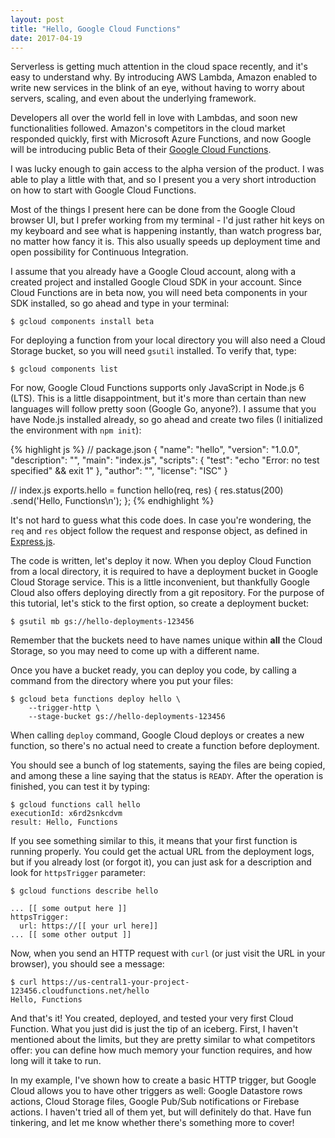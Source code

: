 ```yaml
---
layout: post
title: "Hello, Google Cloud Functions"
date: 2017-04-19
---
```


Serverless is getting much attention in the cloud space recently, and it's easy to understand why. By introducing AWS Lambda, Amazon enabled to write new services in the blink of an eye, without having to worry about servers, scaling, and even about the underlying framework.

Developers all over the world fell in love with Lambdas, and soon new functionalities followed. Amazon's competitors in the cloud market responded quickly, first with Microsoft Azure Functions, and now Google will be introducing public Beta of their [Google Cloud Functions](https://cloud.google.com/functions/).

I was lucky enough to gain access to the alpha version of the product. I was able to play a little with that, and so I present you a very short introduction on how to start with Google Cloud Functions.

Most of the things I present here can be done from the Google Cloud browser UI, but I prefer working from my terminal - I'd just rather hit keys on my keyboard and see what is happening instantly, than watch progress bar, no matter how fancy it is. This also usually speeds up deployment time and open possibility for Continuous Integration.

I assume that you already have a Google Cloud account, along with a created project and installed Google Cloud SDK in your account. Since Cloud Functions are in beta now, you will need beta components in your SDK installed, so go ahead and type in your terminal:

```
$ gcloud components install beta
```

For deploying a function from your local directory you will also need a Cloud Storage bucket, so you will need `gsutil` installed. To verify that, type:

```
$ gcloud components list
```

For now, Google Cloud Functions supports only JavaScript in Node.js 6 (LTS). This is a little disappointment, but it's more than certain than new languages will follow pretty soon (Google Go, anyone?). I assume that you have Node.js installed already, so go ahead and create two files (I initialized the environment with `npm init`):

{% highlight js %}
// package.json
{
  "name": "hello",
  "version": "1.0.0",
  "description": "",
  "main": "index.js",
  "scripts": {
    "test": "echo \"Error: no test specified\" && exit 1"
  },
  "author": "",
  "license": "ISC"
}

// index.js
exports.hello = function hello(req, res) {
    res.status(200)
       .send('Hello, Functions\n');
};
{% endhighlight %}

It's not hard to guess what this code does. In case you're wondering, the `req` and `res` object follow the request and response object, as defined in [Express.js](http://expressjs.com/en/4x/api.html). 

The code is written, let's deploy it now. When you deploy Cloud Function from a local directory, it is required to have a deployment bucket in Google Cloud Storage service.  This is a little inconvenient, but thankfully Google Cloud also offers deploying directly from a git repository. For the purpose of this tutorial, let's stick to the first option, so create a deployment bucket:

```
$ gsutil mb gs://hello-deployments-123456
```

Remember that the buckets need to have names unique within **all** the Cloud Storage, so you may need to come up with a different name.

Once you have a bucket ready, you can deploy you code, by calling a command from the directory where you put your files:

```
$ gcloud beta functions deploy hello \
    --trigger-http \
    --stage-bucket gs://hello-deployments-123456
```

When calling `deploy` command, Google Cloud deploys or creates a new function, so there's no actual need to create a function before deployment.

You should see a bunch of log statements, saying the files are being copied, and among these a line saying that the status is `READY`. After the operation is finished, you can test it by typing:

```
$ gcloud functions call hello
executionId: x6rd2snkcdvm
result: Hello, Functions
```

If you see something similar to this, it means that your first function is running properly. You could get the actual URL from the deployment logs, but if you already lost (or forgot it), you can just ask for a description and look for `httpsTrigger` parameter:

```
$ gcloud functions describe hello

... [[ some output here ]]
httpsTrigger:
  url: https://[[ your url here]]
... [[ some other output ]]
```

Now, when you send an HTTP request with `curl` (or just visit the URL in your browser), you should see a message:

```
$ curl https://us-central1-your-project-123456.cloudfunctions.net/hello
Hello, Functions
```

And that's it! You created, deployed, and tested your very first Cloud Function. What you just did is just the tip of an iceberg. First, I haven't mentioned about the limits, but they are pretty similar to what competitors offer: you can define how much memory your function requires, and how long will it take to run.

In my example, I've shown how to create a basic HTTP trigger, but Google Cloud allows you to have other triggers as well: Google Datastore rows actions, Cloud Storage files, Google Pub/Sub notifications or Firebase actions. I haven't tried all of them yet, but will definitely do that. Have fun tinkering, and let me know whether there's something more to cover!
